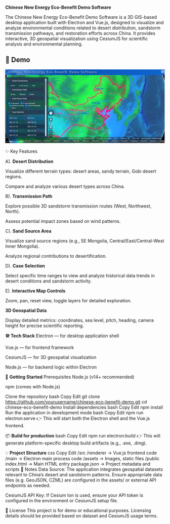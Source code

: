 **Chinese New Energy Eco-Benefit Demo Software**

The Chinese New Energy Eco-Benefit Demo Software is a 3D GIS-based desktop application built with Electron and Vue.js, designed to visualize and analyze environmental conditions related to desert distribution, sandstorm transmission pathways, and restoration efforts across China.
It provides interactive, 3D geospatial visualization using CesiumJS for scientific analysis and environmental planning.

## 🌄 Demo

![Chinese New Energy Eco-Benefit Demo](https://github.com/addisiondavid/sandstorm/blob/main/sandstorm.PNG?raw=true)

✨ Key Features

A). **Desert Distribution**

Visualize different terrain types: desert areas, sandy terrain, Gobi desert regions.

Compare and analyze various desert types across China.

B). **Transmission Path**

Explore possible 3D sandstorm transmission routes (West, Northwest, North).

Assess potential impact zones based on wind patterns.

C). **Sand Source Area**

Visualize sand source regions (e.g., SE Mongolia, Central/East/Central-West Inner Mongolia).

Analyze regional contributions to desertification.

D). **Case Selection**

Select specific time ranges to view and analyze historical data trends in desert conditions and sandstorm activity.

E). **Interactive Map Controls**

Zoom, pan, reset view, toggle layers for detailed exploration.

**3D Geospatial Data**

Display detailed metrics: coordinates, sea level, pitch, heading, camera height for precise scientific reporting.

**🛠 Tech Stack**
Electron — for desktop application shell

Vue.js — for frontend framework

CesiumJS — for 3D geospatial visualization

Node.js — for backend logic within Electron

🚀 **Getting Started**
Prerequisites
Node.js (v14+ recommended)

npm (comes with Node.js)

Clone the repository
bash
Copy
Edit
git clone https://github.com/yourusername/chinese-eco-benefit-demo.git
cd chinese-eco-benefit-demo
Install dependencies
bash
Copy
Edit
npm install
Run the application in development mode
bash
Copy
Edit
npm run electron:serve
👉 This will start both the Electron shell and the Vue.js frontend.

📦 **Build for production**
bash
Copy
Edit
npm run electron:build
👉 This will generate platform-specific desktop build artifacts (e.g., .exe, .dmg).

💡 **Project Structure**
css
Copy
Edit
/src
  /renderer   → Vue.js frontend code
  /main       → Electron main process code
  /assets     → Images, static files
/public
  index.html  → Main HTML entry
package.json  → Project metadata and scripts
📝 Notes
Data Source: The application integrates geospatial datasets relevant to China’s desert and sandstorm patterns. Ensure appropriate data files (e.g. GeoJSON, CZML) are configured in the assets/ or external API endpoints as needed.

CesiumJS API Key: If Cesium Ion is used, ensure your API token is configured in the environment or CesiumJS setup file.

📌 License
This project is for demo or educational purposes. Licensing details should be provided based on dataset and CesiumJS usage terms.
